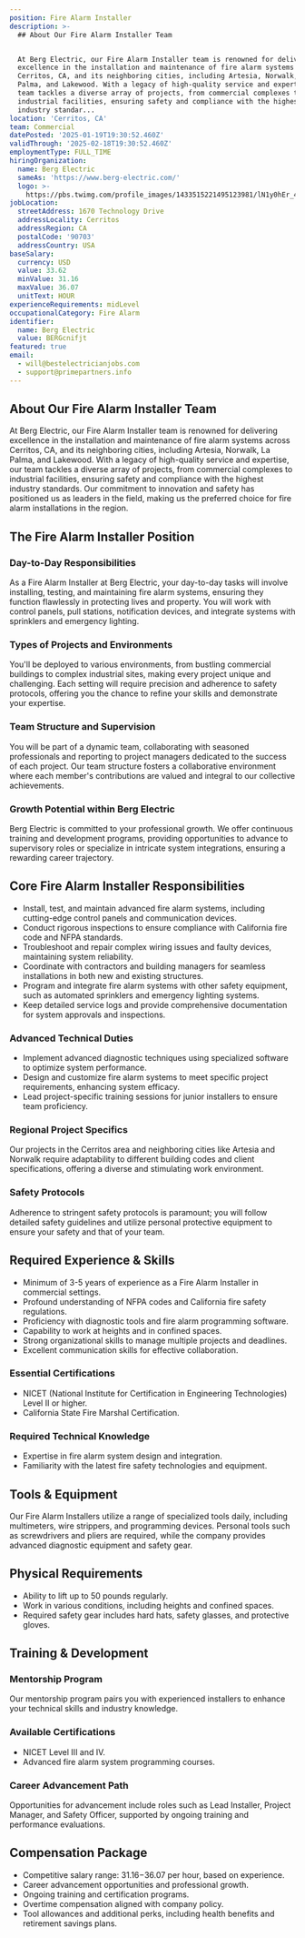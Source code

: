 ```yaml
---
position: Fire Alarm Installer
description: >-
  ## About Our Fire Alarm Installer Team


  At Berg Electric, our Fire Alarm Installer team is renowned for delivering
  excellence in the installation and maintenance of fire alarm systems across
  Cerritos, CA, and its neighboring cities, including Artesia, Norwalk, La
  Palma, and Lakewood. With a legacy of high-quality service and expertise, our
  team tackles a diverse array of projects, from commercial complexes to
  industrial facilities, ensuring safety and compliance with the highest
  industry standar...
location: 'Cerritos, CA'
team: Commercial
datePosted: '2025-01-19T19:30:52.460Z'
validThrough: '2025-02-18T19:30:52.460Z'
employmentType: FULL_TIME
hiringOrganization:
  name: Berg Electric
  sameAs: 'https://www.berg-electric.com/'
  logo: >-
    https://pbs.twimg.com/profile_images/1433515221495123981/lN1y0hEr_400x400.png
jobLocation:
  streetAddress: 1670 Technology Drive
  addressLocality: Cerritos
  addressRegion: CA
  postalCode: '90703'
  addressCountry: USA
baseSalary:
  currency: USD
  value: 33.62
  minValue: 31.16
  maxValue: 36.07
  unitText: HOUR
experienceRequirements: midLevel
occupationalCategory: Fire Alarm
identifier:
  name: Berg Electric
  value: BERGcnifjt
featured: true
email:
  - will@bestelectricianjobs.com
  - support@primepartners.info
---
```




## About Our Fire Alarm Installer Team

At Berg Electric, our Fire Alarm Installer team is renowned for delivering excellence in the installation and maintenance of fire alarm systems across Cerritos, CA, and its neighboring cities, including Artesia, Norwalk, La Palma, and Lakewood. With a legacy of high-quality service and expertise, our team tackles a diverse array of projects, from commercial complexes to industrial facilities, ensuring safety and compliance with the highest industry standards. Our commitment to innovation and safety has positioned us as leaders in the field, making us the preferred choice for fire alarm installations in the region.

## The Fire Alarm Installer Position

### Day-to-Day Responsibilities

As a Fire Alarm Installer at Berg Electric, your day-to-day tasks will involve installing, testing, and maintaining fire alarm systems, ensuring they function flawlessly in protecting lives and property. You will work with control panels, pull stations, notification devices, and integrate systems with sprinklers and emergency lighting.

### Types of Projects and Environments

You'll be deployed to various environments, from bustling commercial buildings to complex industrial sites, making every project unique and challenging. Each setting will require precision and adherence to safety protocols, offering you the chance to refine your skills and demonstrate your expertise.

### Team Structure and Supervision

You will be part of a dynamic team, collaborating with seasoned professionals and reporting to project managers dedicated to the success of each project. Our team structure fosters a collaborative environment where each member's contributions are valued and integral to our collective achievements.

### Growth Potential within Berg Electric

Berg Electric is committed to your professional growth. We offer continuous training and development programs, providing opportunities to advance to supervisory roles or specialize in intricate system integrations, ensuring a rewarding career trajectory.

## Core Fire Alarm Installer Responsibilities

- Install, test, and maintain advanced fire alarm systems, including cutting-edge control panels and communication devices.
- Conduct rigorous inspections to ensure compliance with California fire code and NFPA standards.
- Troubleshoot and repair complex wiring issues and faulty devices, maintaining system reliability.
- Coordinate with contractors and building managers for seamless installations in both new and existing structures.
- Program and integrate fire alarm systems with other safety equipment, such as automated sprinklers and emergency lighting systems.
- Keep detailed service logs and provide comprehensive documentation for system approvals and inspections.

### Advanced Technical Duties

- Implement advanced diagnostic techniques using specialized software to optimize system performance.
- Design and customize fire alarm systems to meet specific project requirements, enhancing system efficacy.
- Lead project-specific training sessions for junior installers to ensure team proficiency.

### Regional Project Specifics

Our projects in the Cerritos area and neighboring cities like Artesia and Norwalk require adaptability to different building codes and client specifications, offering a diverse and stimulating work environment.

### Safety Protocols

Adherence to stringent safety protocols is paramount; you will follow detailed safety guidelines and utilize personal protective equipment to ensure your safety and that of your team.

## Required Experience & Skills

- Minimum of 3-5 years of experience as a Fire Alarm Installer in commercial settings.
- Profound understanding of NFPA codes and California fire safety regulations.
- Proficiency with diagnostic tools and fire alarm programming software.
- Capability to work at heights and in confined spaces.
- Strong organizational skills to manage multiple projects and deadlines.
- Excellent communication skills for effective collaboration.

### Essential Certifications

- NICET (National Institute for Certification in Engineering Technologies) Level II or higher.
- California State Fire Marshal Certification.

### Required Technical Knowledge

- Expertise in fire alarm system design and integration.
- Familiarity with the latest fire safety technologies and equipment.

## Tools & Equipment

Our Fire Alarm Installers utilize a range of specialized tools daily, including multimeters, wire strippers, and programming devices. Personal tools such as screwdrivers and pliers are required, while the company provides advanced diagnostic equipment and safety gear.

## Physical Requirements

- Ability to lift up to 50 pounds regularly.
- Work in various conditions, including heights and confined spaces.
- Required safety gear includes hard hats, safety glasses, and protective gloves.

## Training & Development

### Mentorship Program

Our mentorship program pairs you with experienced installers to enhance your technical skills and industry knowledge.

### Available Certifications

- NICET Level III and IV.
- Advanced fire alarm system programming courses.

### Career Advancement Path

Opportunities for advancement include roles such as Lead Installer, Project Manager, and Safety Officer, supported by ongoing training and performance evaluations.

## Compensation Package

- Competitive salary range: $31.16-$36.07 per hour, based on experience.
- Career advancement opportunities and professional growth.
- Ongoing training and certification programs.
- Overtime compensation aligned with company policy.
- Tool allowances and additional perks, including health benefits and retirement savings plans.